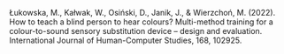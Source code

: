 ﻿---
layout: post
date: 2022-01-02 09:00:00
link: https://doi.org/10.1016/j.ijhcs.2022.102925
categories: article
year: 2022
---

Łukowska, M., Kałwak, W., Osiński, D., Janik, J., & Wierzchoń, M. (2022). How to teach a blind person to hear colours? Multi-method training for a colour-to-sound sensory substitution device – design and evaluation. International Journal of Human-Computer Studies, 168, 102925.